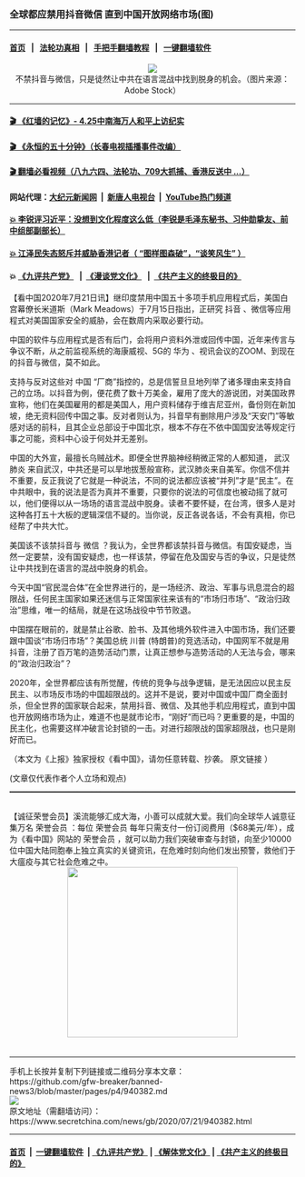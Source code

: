 ### 全球都应禁用抖音微信 直到中国开放网络市场(图)
------------------------

#### [首页](https://github.com/gfw-breaker/banned-news3/blob/master/README.md) &nbsp;&nbsp;|&nbsp;&nbsp; [法轮功真相](https://github.com/begood0513/basic/blob/master/README.md)  &nbsp;&nbsp;|&nbsp;&nbsp; [手把手翻墙教程](https://github.com/gfw-breaker/guides/wiki)  &nbsp;&nbsp;|&nbsp;&nbsp; [一键翻墙软件](https://github.com/gfw-breaker/nogfw/blob/master/README.md)  



<div class="article_right" style="fone-color:#000">
 <p style="text-align:center">
  <img src="https://img3.secretchina.com/pic/2020/5-30/p2700422a861306196-ss.jpg"/>
  <br>
   不禁抖音与微信，只是徒然让中共在语言混战中找到脱身的机会。（图片来源：Adobe Stock）
   <span id="hideid" name="hideid" style="color:red;display:none;">
    <span href="https://www.secretchina.com">
    </span>
   </span>
  </br>
 </p>
 <div id="txt-mid1-t21-2017">
  

---

#### [ 🎬  《红墙的记忆》- 4.25中南海万人和平上访纪实](http://141.164.39.94:10000/videos/legend/425.html)

#### [ 🎬  《永恒的五十分钟》（长春电视插播事件改编） ](http://141.164.39.94:10000/videos/news/ComingForYou-2.html)

#### [ 🎬  翻墙必看视频（八九六四、法轮功、709大抓捕、香港反送中 ...）](https://github.com/gfw-breaker/links/blob/master/banned.md)

#### 网站代理：[大纪元新闻网](http://167.172.10.89:10080/gb/) &nbsp;|&nbsp; [新唐人电视台](http://167.172.10.89:8808/gb/) &nbsp;|&nbsp; [YouTube热门频道](http://158.247.203.241/youtube.html)

#### [ 💥 李锐评习近平：没想到文化程度这么低（李锐是毛泽东秘书、习仲勋挚友、前中组部副部长）](http://141.164.39.94:10000/videos/res/Communist/lirui-xi.html)

#### [ 💥 江泽民失态怒斥并威胁香港记者（ “图样图森破”，“谈笑风生” ）](http://141.164.39.94:10000/videos/res/realjzm/naive.html)

####  💥 [《九评共产党》](http://141.164.39.94:10000/videos/res/jiuping/) &nbsp; |&nbsp; [《漫谈党文化》](http://141.164.39.94:10000/videos/res/mtdwh/) &nbsp; |&nbsp; [《共产主义的终极目的》](http://141.164.39.94:10000/videos/res/zjmd/)  


  </div>
 </div>
 <p>
  【看中国2020年7月21日讯】继印度禁用中国五十多项手机应用程式后，美国白宫幕僚长米道斯（Mark Meadows）于7月15日指出，正研究
  <span href="https://www.secretchina.com/news/gb/tag/抖音" target="_blank">
   抖音
  </span>
  、微信等应用程式对美国国家安全的威胁，会在数周内采取必要行动。
  <span id="hideid" name="hideid" style="color:red;display:none;">
   <span href="https://www.secretchina.com">
   </span>
  </span>
 </p>
 <p>
  中国的软件与应用程式是否有后门，会将用户资料外泄或回传中国，近年来传言与争议不断，从之前监视系统的海康威视、5G的
  <span href="https://www.secretchina.com/news/gb/tag/华为" target="_blank">
   华为
  </span>
  、视讯会议的ZOOM、到现在的抖音与微信，莫不如此。
 </p>
 <p>
  支持与反对这些对
  <span href="https://www.secretchina.com" target="_blank">
   中国
  </span>
  “厂商”指控的，总是信誓旦旦地列举了诸多理由来支持自己的立场。以抖音为例，便花费了数十万美金，雇用了庞大的游说团，对美国政界宣称，他们在美国雇用的都是美国人，用户资料储存于维吉尼亚州，备份则在新加坡，绝无资料回传中国之事。反对者则认为，抖音早有删除用户涉及“天安门”等敏感对话的前科，且其企业总部设于中国北京，根本不存在不依中国国安法等规定行事之可能，资料中心设于何处并无差别。
 </p>
 <p>
  中国的大外宣，最擅长乌贼战术。即便全世界脑神经稍微正常的人都知道，
  <span href="https://www.secretchina.com/news/gb/tag/武汉肺炎" target="_blank">
   武汉肺炎
  </span>
  来自武汉，中共还是可以旱地拔葱般宣称，武汉肺炎来自美军。你信不信并不重要，反正我说了它就是一种说法，不同的说法都应该被“并列”才是“民主”。在中共眼中，我的说法是否为真并不重要，只要你的说法的可信度也被动摇了就可以，他们便得以从一场场的语言混战中脱身。读者不要怀疑，在台湾，很多人是对这种各打五十大板的逻辑深信不疑的。当你说，反正各说各话，不会有真相，你已经帮了中共大忙。
 </p>
 <p>
  美国该不该禁抖音与
  <span href="https://www.secretchina.com/news/gb/tag/微信" target="_blank">
   微信
  </span>
  ？我认为，全世界都该禁抖音与微信。有国安疑虑，当然一定要禁，没有国安疑虑，也一样该禁，停留在危及国安与否的争议，只是徒然让中共找到在语言的混战中脱身的机会。
 </p>
 <p>
  今天中国“官民混合体”在全世界进行的，是一场经济、政治、军事与讯息混合的超限战，任何民主国家如果还迷信与正常国家往来该有的“市场归市场”、“政治归政治”思维，唯一的结局，就是在这场战役中节节败退。
 </p>
 <center>
  <div style="max-width: 632px;height:180px; display: none; text-align: center; margin: 0 auto; overflow: hidden;overflow-x: hidden;">
   <div id="taboola-midarticle-thumbnails" style="max-width: 632px;height:180px;overflow: hidden;overflow-x: hidden;">
   </div>
  </div>
  <div>
   <center>
    <div id="div-gpt-ad-1589559869784-0">
    </div>
   </center>
  </div>
 </center>
 <p>
  中国摆在眼前的，就是禁止谷歌、脸书、及其他境外软件进入中国市场，我们还要跟中国谈“市场归市场”？美国总统
  <span href="https://www.secretchina.com/news/gb/tag/川普" target="_blank">
   川普
  </span>
  (特朗普)的竞选活动，中国网军不就是用抖音，注册了百万笔的造势活动门票，让真正想参与造势活动的人无法与会，哪来的“政治归政治”？
 </p>
 <center>
  <div style="max-width: 632px;height:180px; display: none; text-align: center; margin: 0 auto; overflow: hidden;overflow-x: hidden;">
   <div id="taboola-midarticle-thumbnails" style="max-width: 632px;height:180px;overflow: hidden;overflow-x: hidden;">
   </div>
  </div>
  <div>
   <center>
    <div id="div-gpt-ad-1589559869784-0">
    </div>
   </center>
  </div>
 </center>
 <p>
  2020年，全世界都应该有所觉醒，传统的竞争与战争逻辑，是无法因应以民主反民主、以市场反市场的中国超限战的。这并不是说，要对中国或中国厂商全面封杀，但全世界的国家联合起来，禁用抖音、微信、及其他手机应用程式，直到中国也开放网络市场为止，难道不也是就市论市，“刚好”而已吗？更重要的是，中国的民主化，也需要这样冲破言论封锁的一击。对进行超限战的国家超限战，也只是刚好而已。
 </p>
 <center>
  <div style="max-width: 632px;height:180px; display: none; text-align: center; margin: 0 auto; overflow: hidden;overflow-x: hidden;">
   <div id="taboola-midarticle-thumbnails" style="max-width: 632px;height:180px;overflow: hidden;overflow-x: hidden;">
   </div>
  </div>
  <div>
   <center>
    <div id="div-gpt-ad-1589559869784-0">
    </div>
   </center>
  </div>
 </center>
 <p>
  （本文为《上报》独家授权《看中国》，请勿任意转载、抄袭。
  <span href="https://www.upmedia.mg/news_info.php?SerialNo=91846" target="_blank">
   原文链接
  </span>
  ）
 </p>
 <center>
  <div style="max-width: 632px;height:180px; display: none; text-align: center; margin: 0 auto; overflow: hidden;overflow-x: hidden;">
   <div id="taboola-midarticle-thumbnails" style="max-width: 632px;height:180px;overflow: hidden;overflow-x: hidden;">
   </div>
  </div>
  <div>
   <center>
    <div id="div-gpt-ad-1589559869784-0">
    </div>
   </center>
  </div>
 </center>
 (文章仅代表作者个人立场和观点)
 <p style="margin-bottom:8px;">
  <hr style="border-top: 1px dashed  ;" width="100%"/>
  <br/>
  【诚征荣誉会员】溪流能够汇成大海，小善可以成就大爱。我们向全球华人诚意征集万名
  <span href="/kzgd/subscribe.html" target="_blank">
   荣誉会员
  </span>
  ：每位
  <span href="/kzgd/subscribe.html" target="_blank">
   荣誉会员
  </span>
  每年只需支付一份订阅费用（$68美元/年），成为《看中国》网站的
  <span href="/kzgd/subscribe.html" target="_blank">
   荣誉会员
  </span>
  ，就可以助力我们突破审查与封锁，向至少10000位中国大陆同胞奉上独立真实的关键资讯，在危难时刻向他们发出预警，救他们于大瘟疫与其它社会危难之中。
  <center>
   <span href="https://account.secretchina.com/planshopcart.php?pid=2020plana&amp;carf=add&amp;code=b5">
    <img src="https://img3.secretchina.com/pic/2020/7-21/p2736951a334373943.jpg" width="300px"/>
   </span>
  </center>
  <center>
   <div style="max-width: 632px;height:180px; display: none; text-align: center; margin: 0 auto; overflow: hidden;overflow-x: hidden;">
    <div id="taboola-midarticle-thumbnails" style="max-width: 632px;height:180px;overflow: hidden;overflow-x: hidden;">
    </div>
   </div>
   <div>
    <center>
     <div id="div-gpt-ad-1589559869784-0">
     </div>
    </center>
   </div>
  </center>
  <center>
   <div>
    <div id="txt-mid2-t22-2017" style="display: block;margin-top:8px;max-height: 351px;  overflow: hidden;">
     <div id="SC-21xx">
     </div>
     <ins class="adsbygoogle" data-ad-client="ca-pub-1276641434651360" data-ad-format="auto" data-ad-slot="4301710469" data-full-width-responsive="true" style="display:block">
     </ins>
    </div>
   </div>
  </center>
  <div style="padding-top:12px;">
  </div>
 </p>
</div>

<hr/>
手机上长按并复制下列链接或二维码分享本文章：<br/>
https://github.com/gfw-breaker/banned-news3/blob/master/pages/p4/940382.md <br/>
<a href='https://github.com/gfw-breaker/banned-news3/blob/master/pages/p4/940382.md'><img src='https://github.com/gfw-breaker/banned-news3/blob/master/pages/p4/940382.md.png'/></a> <br/>
原文地址（需翻墙访问）：https://www.secretchina.com/news/gb/2020/07/21/940382.html


------------------------
#### [首页](https://github.com/gfw-breaker/banned-news3/blob/master/README.md) &nbsp;|&nbsp; [一键翻墙软件](https://github.com/gfw-breaker/nogfw/blob/master/README.md) &nbsp;| [《九评共产党》](https://github.com/gfw-breaker/9ping.md/blob/master/README.md#九评之一评共产党是什么) | [《解体党文化》](https://github.com/gfw-breaker/jtdwh.md/blob/master/README.md) | [《共产主义的终极目的》](https://github.com/gfw-breaker/gczydzjmd.md/blob/master/README.md)


<img src='http://gfw-breaker.win/banned-news3/pages/p4/940382.md' width='0px' height='0px'/>